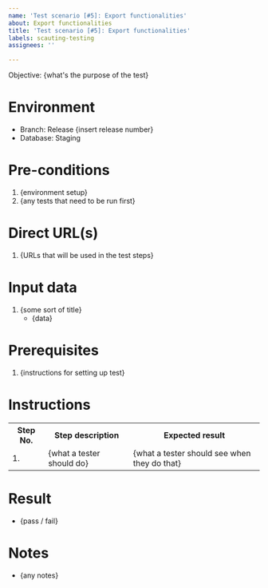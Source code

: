 ```yaml
---
name: 'Test scenario [#5]: Export functionalities'
about: Export functionalities
title: 'Test scenario [#5]: Export functionalities'
labels: scauting-testing
assignees: ''

---
```


Objective: {what's the purpose of the test}

# Environment

* Branch: Release {insert release number}
* Database: Staging

# Pre-conditions

1. {environment setup}
2. {any tests that need to be run first}

# Direct URL(s)

1. {URLs that will be used in the test steps}

# Input data

1. {some sort of title}
    * {data}

# Prerequisites

1. {instructions for setting up test}

# Instructions

<table>
<tr><th>Step No.</th><th>Step description</th><th>Expected result</th></tr>
<tr><td>1.</td><td>{what a tester should do}</td><td>{what a tester should see when they do that}</td></tr>
</table>

# Result

* {pass / fail}

# Notes

* {any notes}
